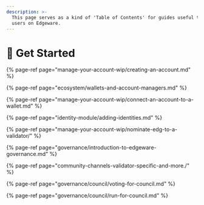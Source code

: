 ```yaml
---
description: >-
  This page serves as a kind of 'Table of Contents' for guides useful to new
  users on Edgeware.
---
```


# 🎊 Get Started

{% page-ref page="manage-your-account-wip/creating-an-account.md" %}

{% page-ref page="ecosystem/wallets-and-account-managers.md" %}

{% page-ref page="manage-your-account-wip/connect-an-account-to-a-wallet.md" %}

{% page-ref page="identity-module/adding-identities.md" %}

{% page-ref page="manage-your-account-wip/nominate-edg-to-a-validator/" %}

{% page-ref page="governance/introduction-to-edgeware-governance.md" %}

{% page-ref page="community-channels-validator-specific-and-more./" %}

{% page-ref page="governance/council/voting-for-council.md" %}

{% page-ref page="governance/council/run-for-council.md" %}



